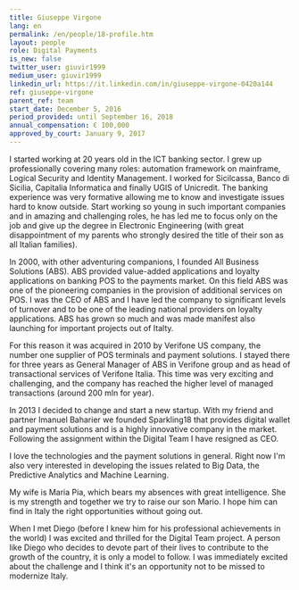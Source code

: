 ```yaml
---
title: Giuseppe Virgone
lang: en
permalink: /en/people/18-profile.htm
layout: people
role: Digital Payments
is_new: false
twitter_user: giuvir1999
medium_user: giuvir1999
linkedin_url: https://it.linkedin.com/in/giuseppe-virgone-0420a144
ref: giuseppe-virgone
parent_ref: team
start_date: December 5, 2016
period_provided: until September 16, 2018
annual_compensation: € 100,000
approved_by_court: January 9, 2017
---
```

I started working at 20 years old in the ICT banking sector. I grew up professionally covering many roles:  automation framework on mainframe, Logical Security and Identity Management. I worked for Sicilcassa, Banco di Sicilia, Capitalia Informatica and finally UGIS of Unicredit. The banking experience was very formative allowing me to know and investigate issues hard to know outside. Start working so young in such important companies and in amazing and challenging roles, he has led me to focus only on the job and give up the degree in Electronic Engineering (with great disappointment of my parents who strongly desired the title of their son as all Italian families).

In 2000, with other adventuring companions, I founded All Business Solutions (ABS). ABS provided value-added applications and loyalty applications on banking POS to the payments market. On this field ABS was one of the pioneering companies in the provision of additional services on POS. I was the CEO of ABS and I have led the company to significant levels of turnover and to be one of the leading national providers on loyalty applications. ABS has grown so much and was made manifest also launching  for important projects out of Italty.

For this reason it was acquired in 2010 by Verifone US company, the number one supplier of POS terminals and payment solutions. I stayed there for three years as General Manager of ABS in Verifone group and as head of transactional services of Verifone Italia. This time was very exciting and challenging, and the company has reached the higher level of managed transactions (around 200 mln for year).

In 2013 I decided to change and start a new startup. With my friend and partner Imanuel Baharier we founded Sparkling18 that provides digital wallet and payment solutions and is a highly innovative company in the market. Following the assignment within the Digital Team I have resigned as CEO.

I love the technologies and the payment solutions in general. Right now I'm also very interested in developing the issues related to Big Data, the Predictive Analytics and Machine Learning.

My wife is Maria Pia, which bears my absences with great intelligence. She is my strength and together we try to raise our son Mario.  I hope him can find in Italy the right opportunities without going out.

When I met Diego (before I knew him for his professional achievements in the world) I was excited and thrilled for the Digital Team project. A person like Diego who decides to devote part of their lives to contribute to the growth of the country, it is only a model to follow. I was immediately excited about the challenge and I think it's an opportunity not to be missed to modernize Italy.

